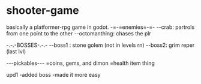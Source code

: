 # shooter-game
basically a platformer-rpg game in godot.
-=-=enemies=-=-
--crab: partrols from one point to the other
--octomanthing: chases the plr 

-.-.-BOSSES-.-.-
--boss1 : stone golem (not in levels rn)
--boss2: grim reper (last lvl)

-_-_-pickables-_-_-
=coins, gems, and dimon
=health item thing

upd1
-added boss
-made it more easy
